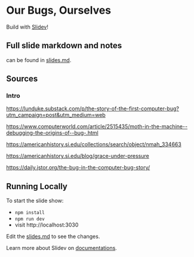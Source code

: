 # Our Bugs, Ourselves
Build with [Slidev](https://github.com/slidevjs/slidev)!

## Full slide markdown and notes
can be found in [slides.md](./slides.md).

## Sources

### Intro
https://lunduke.substack.com/p/the-story-of-the-first-computer-bug?utm_campaign=post&utm_medium=web

https://www.computerworld.com/article/2515435/moth-in-the-machine--debugging-the-origins-of--bug-.html

https://americanhistory.si.edu/collections/search/object/nmah_334663

https://americanhistory.si.edu/blog/grace-under-pressure

https://daily.jstor.org/the-bug-in-the-computer-bug-story/



## Running Locally
To start the slide show:

- `npm install`
- `npm run dev`
- visit http://localhost:3030

Edit the [slides.md](./slides.md) to see the changes.

Learn more about Slidev on [documentations](https://sli.dev/).
